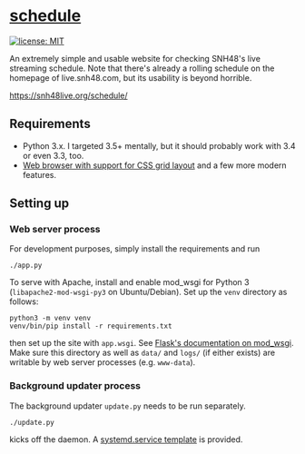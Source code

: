 # [schedule](https://snh48live.org/schedule/)

[![license: MIT](https://img.shields.io/badge/license-MIT-blue.svg?maxAge=31536000)](COPYING)

An extremely simple and usable website for checking SNH48's live streaming schedule. Note that there's already a rolling schedule on the homepage of live.snh48.com, but its usability is beyond horrible.

<https://snh48live.org/schedule/>

## Requirements

- Python 3.x. I targeted 3.5+ mentally, but it should probably work with 3.4 or even 3.3, too.
- [Web browser with support for CSS grid layout](https://caniuse.com/#feat=css-grid) and a few more modern features.

## Setting up

### Web server process

For development purposes, simply install the requirements and run

```
./app.py
```

To serve with Apache, install and enable mod_wsgi for Python 3 (`libapache2-mod-wsgi-py3` on Ubuntu/Debian). Set up the `venv` directory as follows:

```
python3 -m venv venv
venv/bin/pip install -r requirements.txt
```

then set up the site with `app.wsgi`. See [Flask's documentation on mod_wsgi](http://flask.pocoo.org/docs/0.12/deploying/mod_wsgi/). Make sure this directory as well as `data/` and `logs/` (if either exists) are writable by web server processes (e.g. `www-data`).

### Background updater process

The background updater `update.py` needs to be run separately.

```
./update.py
```

kicks off the daemon. A [systemd.service template](snh48live-schedule.service.template) is provided.
